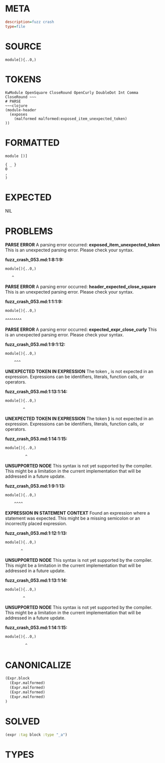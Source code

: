 # META
~~~ini
description=fuzz crash
type=file
~~~
# SOURCE
~~~roc
module[){..0,)
~~~
# TOKENS
~~~text
KwModule OpenSquare CloseRound OpenCurly DoubleDot Int Comma CloseRound ~~~
# PARSE
~~~clojure
(module-header
  (exposes
    (malformed malformed:exposed_item_unexpected_token)
))
~~~
# FORMATTED
~~~roc
module [)]

{ _ }
0
,
)
~~~
# EXPECTED
NIL
# PROBLEMS
**PARSE ERROR**
A parsing error occurred: **exposed_item_unexpected_token**
This is an unexpected parsing error. Please check your syntax.

**fuzz_crash_053.md:1:8:1:9:**
```roc
module[){..0,)
```
       ^


**PARSE ERROR**
A parsing error occurred: **header_expected_close_square**
This is an unexpected parsing error. Please check your syntax.

**fuzz_crash_053.md:1:1:1:9:**
```roc
module[){..0,)
```
^^^^^^^^


**PARSE ERROR**
A parsing error occurred: **expected_expr_close_curly**
This is an unexpected parsing error. Please check your syntax.

**fuzz_crash_053.md:1:9:1:12:**
```roc
module[){..0,)
```
        ^^^


**UNEXPECTED TOKEN IN EXPRESSION**
The token **,** is not expected in an expression.
Expressions can be identifiers, literals, function calls, or operators.

**fuzz_crash_053.md:1:13:1:14:**
```roc
module[){..0,)
```
            ^


**UNEXPECTED TOKEN IN EXPRESSION**
The token **)** is not expected in an expression.
Expressions can be identifiers, literals, function calls, or operators.

**fuzz_crash_053.md:1:14:1:15:**
```roc
module[){..0,)
```
             ^


**UNSUPPORTED NODE**
This syntax is not yet supported by the compiler.
This might be a limitation in the current implementation that will be addressed in a future update.

**fuzz_crash_053.md:1:9:1:13:**
```roc
module[){..0,)
```
        ^^^^


**EXPRESSION IN STATEMENT CONTEXT**
Found an expression where a statement was expected.
This might be a missing semicolon or an incorrectly placed expression.

**fuzz_crash_053.md:1:12:1:13:**
```roc
module[){..0,)
```
           ^


**UNSUPPORTED NODE**
This syntax is not yet supported by the compiler.
This might be a limitation in the current implementation that will be addressed in a future update.

**fuzz_crash_053.md:1:13:1:14:**
```roc
module[){..0,)
```
            ^


**UNSUPPORTED NODE**
This syntax is not yet supported by the compiler.
This might be a limitation in the current implementation that will be addressed in a future update.

**fuzz_crash_053.md:1:14:1:15:**
```roc
module[){..0,)
```
             ^


# CANONICALIZE
~~~clojure
(Expr.block
  (Expr.malformed)
  (Expr.malformed)
  (Expr.malformed)
  (Expr.malformed)
)
~~~
# SOLVED
~~~clojure
(expr :tag block :type "_a")
~~~
# TYPES
~~~roc
~~~
